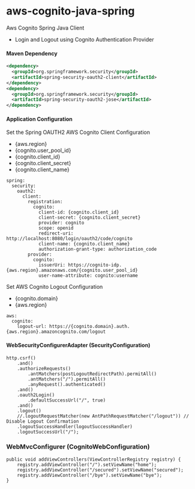 # aws-cognito-java-spring

Aws Cognito Spring Java Client 

- Login and Logout using Cognito Authentication Provider



#### Maven Dependency 

```xml
<dependency>
  <groupId>org.springframework.security</groupId>
  <artifactId>spring-security-oauth2-client</artifactId>
</dependency>
<dependency>
  <groupId>org.springframework.security</groupId>
  <artifactId>spring-security-oauth2-jose</artifactId>
</dependency>
```


#### Application Configuration

Set the Spring OAUTH2 AWS Cognito Client Configuration

- {aws.region}
- {cognito.user_pool_id}
- {cognito.client_id}
- {cognito.client_secret}
- {cognito.client_name}

```
spring:
  security:
    oauth2:
      client:
        registration:
          cognito:
            client-id: {cognito.client_id}
            client-secret: {cognito.client_secret}
            provider: cognito
            scope: openid
            redirect-uri: http://localhost:8080/login/oauth2/code/cognito
            client-name: {cognito.client_name}
            authorization-grant-type: authorization_code
        provider:
          cognito:
            issuerUri: https://cognito-idp.{aws.region}.amazonaws.com/{cognito.user_pool_id}
            user-name-attribute: cognito:username
```

Set AWS Cognito Logout Configuration

- {cognito.domain}
- {aws.region}

```
aws:        
  cognito:
    logout-url: https://{cognito.domain}.auth.{aws.region}.amazoncognito.com/logout
```

#### WebSecurityConfigurerAdapter (SecurityConfiguration)

```
http.csrf()
    .and()
    .authorizeRequests()
    	.antMatchers(postLogoutRedirectPath).permitAll()
    	.antMatchers("/").permitAll()
    	.anyRequest().authenticated()
    .and()
    .oauth2Login()
    	.defaultSuccessUrl("/", true)
    .and()
    .logout()
    //.logoutRequestMatcher(new AntPathRequestMatcher("/logout")) // Disable Logout Confirmation
    .logoutSuccessHandler(logoutSuccessHandler)
    .logoutSuccessUrl("/");
```

### WebMvcConfigurer (CognitoWebConfiguration)

```
public void addViewControllers(ViewControllerRegistry registry) {
    registry.addViewController("/").setViewName("home");
    registry.addViewController("/secured").setViewName("secured");
    registry.addViewController("/bye").setViewName("bye");
}
```

